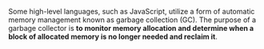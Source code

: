 Some high-level languages, such as JavaScript, utilize a form of automatic memory management known as garbage collection (GC). The purpose of a garbage collector is **to monitor memory allocation and determine when a block of allocated memory is no longer needed and reclaim it**.